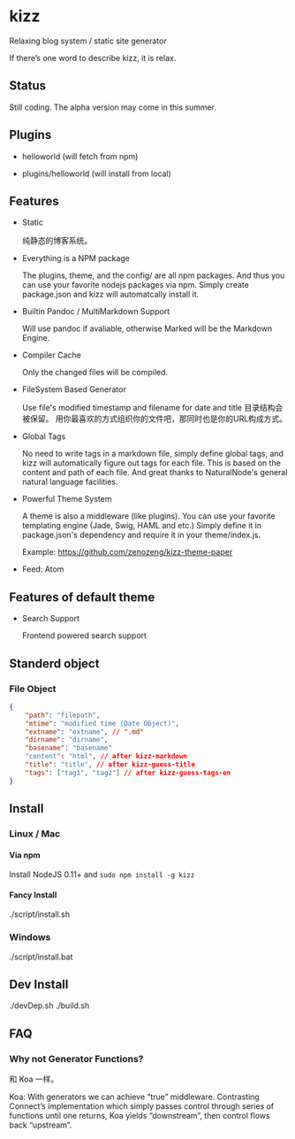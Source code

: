 # kizz

Relaxing blog system / static site generator

If there’s one word to describe kizz, it is relax. 

## Status

Still coding. The alpha version may come in this summer.

## Plugins

- helloworld (will fetch from npm)

- plugins/helloworld (will install from local)

## Features

- Static

    纯静态的博客系统。

- Everything is a NPM package

    The plugins, theme, and the config/ are all npm packages.
    And thus you can use your favorite nodejs packages via npm.
    Simply create package.json and kizz will automatcally install it.

- Builtin Pandoc / MultiMarkdown Support

    Will use pandoc if avaliable, otherwise Marked will be the Markdown Engine.

- Compiler Cache
    
    Only the changed files will be compiled. 

- FileSystem Based Generator

    Use file's modified timestamp and filename for date and title
    目录结构会被保留。
    用你最喜欢的方式组织你的文件吧，那同时也是你的URL构成方式。

- Global Tags

    No need to write tags in a markdown file,
    simply define global tags,
    and kizz will automatically figure out tags for each file.
    This is based on the content and path of each file.
    And great thanks to NaturalNode's general natural language facilities.

- Powerful Theme System

    A theme is also a middleware (like plugins).
    You can use your favorite templating engine (Jade, Swig, HAML and etc.)
    Simply define it in package.json's dependency and require it in your theme/index.js.
    
    Example: https://github.com/zenozeng/kizz-theme-paper

- Feed: Atom

## Features of default theme

- Search Support

    Frontend powered search support

## Standerd object

### File Object

```json
{
    "path": "filepath",
    "mtime": "modified time (Date Object)",
    "extname": "extname", // ".md"
    "dirname": "dirname",
    "basename": "basename"
    "content": "html", // after kizz-markdown
    "title": "title", // after kizz-guess-title
    "tags": ["tag1", "tag2"] // after kizz-guess-tags-en
}
```

## Install

### Linux / Mac

#### Via npm

Install NodeJS 0.11+ and `sudo npm install -g kizz`

#### Fancy Install

./script/install.sh

### Windows

./script/install.bat

## Dev Install

./devDep.sh
./build.sh

## FAQ

### Why not Generator Functions?

和 Koa 一样。

Koa:
With generators we can achieve “true” middleware.
Contrasting Connect’s implementation which simply passes control through series of functions until one returns,
Koa yields “downstream”, then control flows back “upstream”.
